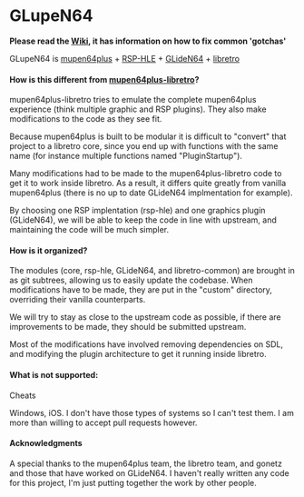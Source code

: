 # GLupeN64

<b>Please read the [Wiki](https://github.com/loganmc10/GLupeN64/wiki), it has information on how to fix common 'gotchas'</b>

GLupeN64 is [mupen64plus](https://github.com/mupen64plus/mupen64plus-core) + [RSP-HLE](https://github.com/mupen64plus/mupen64plus-rsp-hle) + [GLideN64](https://github.com/gonetz/GLideN64) + [libretro](http://www.libretro.com/)

#### How is this different from [mupen64plus-libretro](https://github.com/libretro/mupen64plus-libretro)?

mupen64plus-libretro tries to emulate the complete mupen64plus experience (think multiple graphic and RSP plugins). They also make modifications to the code as they see fit.

Because mupen64plus is built to be modular it is difficult to "convert" that project to a libretro core, since you end up with functions with the same name (for instance multiple functions named "PluginStartup").

Many modifications had to be made to the mupen64plus-libretro code to get it to work inside libretro. As a result, it differs quite greatly from vanilla mupen64plus (there is no up to date GLideN64 implmentation for example).

By choosing one RSP implentation (rsp-hle) and one graphics plugin (GLideN64), we will be able to keep the code in line with upstream, and maintaining the code will be much simpler.

#### How is it organized?

The modules (core, rsp-hle, GLideN64, and libretro-common) are brought in as git subtrees, allowing us to easily update the codebase. When modifications have to be made, they are put in the "custom" directory, overriding their vanilla counterparts.

We will try to stay as close to the upstream code as possible, if there are improvements to be made, they should be submitted upstream.

Most of the modifications have involved removing dependencies on SDL, and modifying the plugin architecture to get it running inside libretro.
#### What is not supported:

Cheats

Windows, iOS. I don't have those types of systems so I can't test them. I am more than willing to accept pull requests however.

#### Acknowledgments

A special thanks to the mupen64plus team, the libretro team, and gonetz and those that have worked on GLideN64. I haven't really written any code for this project, I'm just putting together the work by other people.

